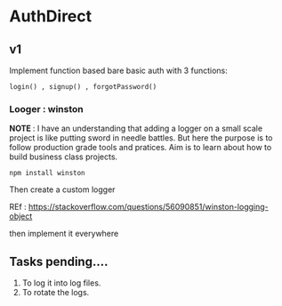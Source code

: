 # AuthDirect

## v1

Implement function based bare basic auth with 3 functions:

```
login() , signup() , forgotPassword()
```

### Looger : winston

<b> NOTE </b> : I have an understanding that adding a logger on a small scale project is like putting sword in needle battles. But here the purpose is to follow production grade tools and pratices. Aim is to learn about how to build business class projects.

```
npm install winston
```

Then create a custom logger

REf : https://stackoverflow.com/questions/56090851/winston-logging-object

then implement it everywhere

## Tasks pending....
1) To log it into log files.
2) To rotate the logs.

